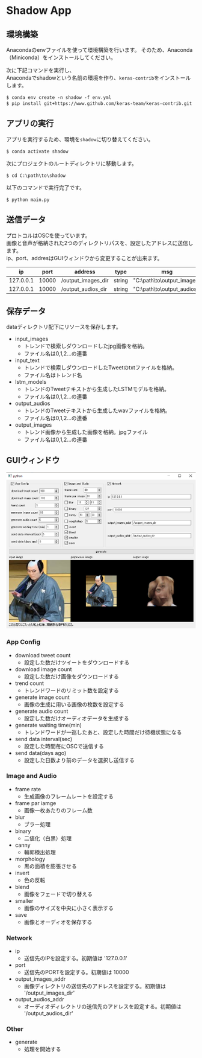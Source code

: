 # Shadow App

## 環境構築
Anacondaのenvファイルを使って環境構築を行います。
そのため、Anaconda（Miniconda）をインストールしてください。

次に下記コマンドを実行し、  
Anacondaでshadowという名前の環境を作り、`keras-contrib`をインストールします。
```
$ conda env create -n shadow -f env.yml
$ pip install git+https://www.github.com/keras-team/keras-contrib.git
```

## アプリの実行

アプリを実行するため、環境を`shadow`に切り替えてください。
```
$ conda activate shadow
```
次にプロジェクトのルートディレクトリに移動します。

```
$ cd C:\path\to\shadow
```

以下のコマンドで実行完了です。
```
$ python main.py
```

## 送信データ
プロトコルはOSCを使っています。  
画像と音声が格納された2つのディレクトリパスを、設定したアドレスに送信します。  
ip、port、addresはGUIウィンドウから変更することが出来ます。

| ip | port | address       | type   | msg                  |
| ---- | ---- | ------------- | ------ | --------------------- |
| 127.0.0.1 | 10000 | /output_images_dir | string | "C:\path\to\output_images" |
| 127.0.0.1 | 10000 | /output_audios_dir | string | "C:\path\to\output_audios" |



## 保存データ
dataディレクトリ配下にリソースを保存します。
- input_images
  - トレンドで検索しダウンロードしたjpg画像を格納。
  - ファイル名は0,1,2...の連番
- input_text
  - トレンドで検索しダウンロードしたTweetのtxtファイルを格納。
  - ファイル名はトレンド名
- lstm_models
  - トレンドのTweetテキストから生成したLSTMモデルを格納。
  - ファイル名は0,1,2...の連番
- output_audios
  - トレンドのTweetテキストから生成したwavファイルを格納。
  - ファイル名は0,1,2...の連番
- output_images
  - トレンド画像から生成した画像を格納。jpgファイル
  - ファイル名は0,1,2...の連番

## GUIウィンドウ
![app view](images/app_view.png)

### App Config
- download tweet count
  - 設定した数だけツイートをダウンロードする
- download image count
  - 設定した数だけ画像をダウンロードする
- trend count
  - トレンドワードのリミット数を設定する
- generate image count
  - 画像の生成に用いる画像の枚数を設定する
- generate audio count
  - 設定した数だけオーディオデータを生成する
- generate waiting time(min)
  - トレンドワードが一巡したあと、設定した時間だけ待機状態になる
- send data interval(sec)
  - 設定した時間毎にOSCで送信する
- send data(days ago)
  - 設定した日数より前のデータを選択し送信する

### Image and Audio
- frame rate
  - 生成画像のフレームレートを設定する
- frame par iamge
  - 画像一枚あたりのフレーム数
- blur
  - ブラー処理
- binary
  - 二値化（白黒）処理
- canny
  - 輪郭検出処理
- morphology
  - 黒の面積を膨張させる
- invert
  - 色の反転
- blend
  - 画像をフェードで切り替える
- smaller
  - 画像のサイズを中央に小さく表示する
- save
  - 画像とオーディオを保存する
  
### Network
- ip
  - 送信先のIPを設定する。初期値は '127.0.0.1'
- port
  - 送信先のPORTを設定する。初期値は 10000
- output_images_addr
  - 画像ディレクトリの送信先のアドレスを設定する。初期値は '/output_images_dir'
- output_audios_addr
  - オーディオディレクトリの送信先のアドレスを設定する。初期値は '/output_audios_dir'
  
### Other
- generate
  - 処理を開始する